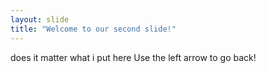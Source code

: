 ```yaml
---
layout: slide
title: "Welcome to our second slide!"
---
```

does it matter what i put here
Use the left arrow to go back!
